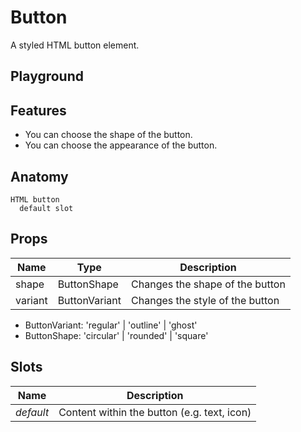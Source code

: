 <script>
    import Example from './ButtonExample.svelte';
    import ThemePropCard from '../ThemePropCard.svelte';
</script>

# Button

A styled HTML button element.

## Playground

<Example />

## Features

- You can choose the shape of the button.
- You can choose the appearance of the button.

## Anatomy

```
HTML button
  default slot
```

## Props

| Name    | Type          | Description                     |
| ------- | ------------- | ------------------------------- |
| shape   | ButtonShape   | Changes the shape of the button |
| variant | ButtonVariant | Changes the style of the button |

- ButtonVariant: 'regular' | 'outline' | 'ghost'
- ButtonShape: 'circular' | 'rounded' | 'square'

## Slots

| Name      | Description                                 |
| --------- | ------------------------------------------- |
| _default_ | Content within the button (e.g. text, icon) |
